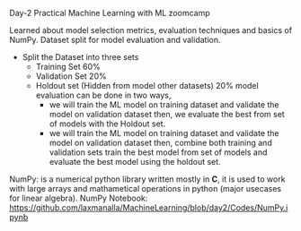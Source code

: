 Day-2 Practical Machine Learning with ML zoomcamp

Learned about model selection metrics, evaluation techniques and basics of NumPy. 
Dataset split for model evaluation and validation.
- Split the Dataset into three sets 
  - Training Set 60%
  - Validation Set 20%
  - Holdout set (Hidden from model other datasets) 20%
model evaluation can be done in two ways, 
    - we will train the ML model on training dataset and validate the model on validation dataset then, we evaluate the best from set of models with the Holdout set.
    - we will train the ML model on training dataset and validate the model on validation dataset then, combine both training and validation sets train the best model from set of models and evaluate the best model using the holdout set.

NumPy: is a numerical python library written mostly in **C**, it is used to work with large arrays and mathametical operations in python (major usecases for linear algebra).
NumPy Notebook: https://github.com/laxmanalla/MachineLearning/blob/day2/Codes/NumPy.ipynb